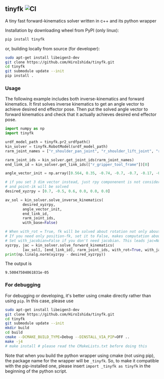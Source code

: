 ## tinyfk ![CI](https://github.com/HiroIshida/tinyfk/workflows/CI/badge.svg)
A tiny fast forward-kinematics solver written in c++ and its python wrapper

Installation by downloading wheel from PyPI (only linux):
```bash
pip install tinyfk
```

or, building locally from source (for developer):
```bash
sudo apt-get install libeigen3-dev
git clone https://github.com/HiroIshida/tinyfk.git
cd tinyfk
git submodule update --init
pip install . 
```

### Usage
The following example includes both inverse-kinematics and forward kinematics. It first solves inverse kinematics to get an angle vector to achieve desired end effector pose. Then put the solved angle vector to forward kinematics and check that it actually achieves desired end effector pose. 
```python
import numpy as np
import tinyfk

urdf_model_path = tinyfk.pr2_urdfpath()
kin_solver = tinyfk.RobotModel(urdf_model_path)
rarm_joint_names = ["r_shoulder_pan_joint", "r_shoulder_lift_joint", "r_upper_arm_roll_joint", "r_elbow_flex_joint", "r_forearm_roll_joint", "r_wrist_flex_joint", "r_wrist_roll_joint"]

rarm_joint_ids = kin_solver.get_joint_ids(rarm_joint_names)
end_link_id = kin_solver.get_link_ids(["r_gripper_tool_frame"])[0]

angle_vector_init = np.array([0.564, 0.35, -0.74, -0.7, -0.7, -0.17, -0.63])

# if you set 3 dim vector instead, just rpy componenent is not considered 
# and point-ik will be solved
desired_xyzrpy = [0.7, -0.5, 0.6, 0.0, 0.0, 0.0]

av_sol = kin_solver.solve_inverse_kinematics(
        desired_xyzrpy, 
        angle_vector_init,
        end_link_id,
        rarm_joint_ids,
        with_base=False)

# When with_rot = True, fk will be solved about rotation not only about the position.
# If you need only position-fk, set it to False, makes computation about 2x faster
# Set with_jacobian=False if you don't need jacobian. This leads jac=None, and it's 2x faster.
xyzrpy, jac = kin_solver.solve_forward_kinematics(
        [av_sol], [end_link_id], rarm_joint_ids, with_rot=True, with_jacobian=False)
print(np.linalg.norm(xyzrpy - desired_xyzrpy))
```
The output is
```
9.50047504061831e-05
```

### For debugging
For debugging or developing, it's better using cmake directly rather than using `pip`. In this case, please use
```bash
sudo apt-get install libeigen3-dev
git clone https://github.com/HiroIshida/tinyfk.git
cd tinyfk
git submodule update --init
mkdir build
cd build
cmake --DCMAKE_BUILD_TYPE=Debug --DINSTALL_VIA_PIP=OFF ..
make -j4
# make install # please read the CMakeLists.txt before doing this
```
Note that when you build the python wrapper using cmake (not using pip), the package name for the wrapper will be `_tinyfk`. So, to make it compatible with the pip-installed one, please insert `import _tinyfk as tinyfk` in the beginning of the python script.
